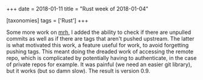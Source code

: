 +++
date = 2018-01-11
title = "Rust week of 2018-01-04"

[taxonomies]
tags = ['Rust']
+++

Some more work on [mrh], I added the ability to check if there are
unpulled commits as well as if there are tags that aren\'t pushed
upstream. The latter is what motivated this work, a feature useful for
work, to avoid forgetting pushing tags. This meant doing the dreaded
work of accessing the remote repo, which is complicated by potentially
having to authenticate, in the case of private repos for example. It was
painful (we need an easier git library), but it works (but so damn
slow). The result is version 0.9.

  [mrh]: https://crates.io/crates/mrh
